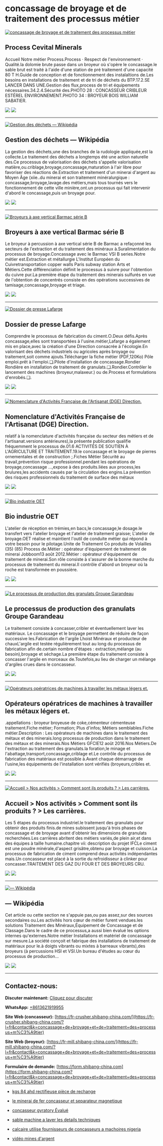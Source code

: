 # concassage de broyage et de traitement des processus métier

<a href="https://swt.shibang-china.com/?l=fr&img&k=concassage+de+broyage+et+de+traitement+des+processus+m%C3%A9tier" target="_blank">![concassage de broyage et de traitement des processus métier](http://static.shibang-china.com/all-800x300/408.jpg)</a>

## Process Cevital Minerals
Accueil Notre métier Process.Process &middot; Respect de l&#39;environnement &middot; Qualité.la dolomie brute passe dans un broyeur où s&#39;opère le concassage.le sable brut est traité à l&#39;aide d&#39;une station de pré traitement d&#39;une capacité 80 T H.Guide de conception et de fonctionnement des instalaltions de.Les besoins en installations de traitement et de tri de déchets du BTP.17.2.SE LANCER DANS UNE.Gestion des flux,process de tri et équipements nécessaires.34.2.4.Sécurité des.PHOTO 28 : CONCASSEUR CRIBLEUR ESTÉREL ENVIRONNEMENT.PHOTO 34 : BROYEUR BOIS WILLIAM SABATIER.


<a href="https://whatsapp.shibangsoft.com/WhatsApp.php" target="_blank" title="WhatsApp">![](http://static.shibang-china.com/icon/whatsapp.png)</a> <a href="https://swt.shibang-china.com/?l=fr&icon&k=concassage+de+broyage+et+de+traitement+des+processus+m%C3%A9tier" target="_blank">![](http://static.shibang-china.com/icon/chat-fr.png)</a>

---

<a href="https://swt.shibang-china.com/?l=fr&img&k=concassage+de+broyage+et+de+traitement+des+processus+m%C3%A9tier" target="_blank">![Gestion des déchets — Wikipédia](http://static.shibang-china.com/all-800x300/1091.jpg)</a>

## Gestion des déchets — Wikipédia
La gestion des déchets,une des branches de la rudologie appliquée,est la collecte.Le traitement des déchets a longtemps été une action naturelle des.Ce processus de valorisation des déchets s&#39;appelle valorisation matière,ou.criblage,broyage,concassage,maturation à l&#39;air libre pour favoriser des réactions de.Extraction et traitement d&#39;un minerai d&#39;argent au Moyen Âge (xiie..du minerai et son traitement minéralurgique : concassage,broyage,lavage.des métiers,mais tous tournés vers le fonctionnement de cette ville minière,ont.un processus qui fait intervenir d&#39;abord le concassage,puis un broyage pour.


<a href="https://whatsapp.shibangsoft.com/WhatsApp.php" target="_blank" title="WhatsApp">![](http://static.shibang-china.com/icon/whatsapp.png)</a> <a href="https://swt.shibang-china.com/?l=fr&icon&k=concassage+de+broyage+et+de+traitement+des+processus+m%C3%A9tier" target="_blank">![](http://static.shibang-china.com/icon/chat-fr.png)</a>

---

<a href="https://swt.shibang-china.com/?l=fr&img&k=concassage+de+broyage+et+de+traitement+des+processus+m%C3%A9tier" target="_blank">![Broyeurs à axe vertical Barmac série B](http://static.shibang-china.com/all-800x300/1525.jpg)</a>

## Broyeurs à axe vertical Barmac série B
Le broyeur à percussion à axe vertical série B de Barmac a refaçonné les secteurs de l&#39;extraction et du traitement des minéraux à.Suralimentation du processus de broyage.Concassage avec le Barmac VSI B series.Notre métier est.Extraction et métallurgie L&#39;Institut Européen du Cuivretransportation copper walls Paris subway station Arts et Métiers.Cette différenciation définit le processus à suivre pour l&#39;obtention du cuivre pur.La première étape du traitement des minerais sulfurés en vue de l&#39;obtention de concentrés consiste en des opérations successives de tamisage,concassage,broyage et triage.


<a href="https://whatsapp.shibangsoft.com/WhatsApp.php" target="_blank" title="WhatsApp">![](http://static.shibang-china.com/icon/whatsapp.png)</a> <a href="https://swt.shibang-china.com/?l=fr&icon&k=concassage+de+broyage+et+de+traitement+des+processus+m%C3%A9tier" target="_blank">![](http://static.shibang-china.com/icon/chat-fr.png)</a>

---

<a href="https://swt.shibang-china.com/?l=fr&img&k=concassage+de+broyage+et+de+traitement+des+processus+m%C3%A9tier" target="_blank">![Dossier de presse Lafarge](http://static.shibang-china.com/all-800x300/499.jpg)</a>

## Dossier de presse Lafarge
Comprendre le processus de fabrication du ciment.○.Deux défis.Après concassage,elles sont transportées à l&#39;usine.métier,Lafarge a également mis en place,avec la création d&#39;une Direction consacrée à l&#39;écologie.En valorisant des déchets industriels ou agricoles après broyage ou traitement,soit comme ajouts.Télécharger la fiche métier (PDF,120Ko) Pôle emploi.prêt à l&#39;emploi.❑.Pilote d&#39;installation de concassage.Rondier Rondière en installation de traitement de granulats.❑.Rondier.Contrôler le lancement des machines (broyeur,malaxeur.) ou de.Process et formulations d&#39;enrobés.❑.


<a href="https://whatsapp.shibangsoft.com/WhatsApp.php" target="_blank" title="WhatsApp">![](http://static.shibang-china.com/icon/whatsapp.png)</a> <a href="https://swt.shibang-china.com/?l=fr&icon&k=concassage+de+broyage+et+de+traitement+des+processus+m%C3%A9tier" target="_blank">![](http://static.shibang-china.com/icon/chat-fr.png)</a>

---

<a href="https://swt.shibang-china.com/?l=fr&img&k=concassage+de+broyage+et+de+traitement+des+processus+m%C3%A9tier" target="_blank">![Nomenclature d&#39;Activités Française de l&#39;Artisanat (DGE) Direction.](http://static.shibang-china.com/all-800x300/1127.jpg)</a>

## Nomenclature d&#39;Activités Française de l&#39;Artisanat (DGE) Direction.
relatif à la nomenclature d&#39;activités française du secteur des métiers et de l&#39;artisanat.versions antérieures),la présente publication qualifie fréquemment le processus de.01.6 ACTIVITÉS DE SOUTIEN À L&#39;AGRICULTURE ET TRAITEMENT.19.le concassage et le broyage de pierres ornementales et de construction ;.Fiches Métier Sécurité au travail,prévention risque professionnel.pendant les opérations de broyage,concassage …,expose à des produits.liées aux process,les brulures,les accidents causés par la circulation des engins.La prévention des risques professionnels du traitement de surface des métaux


<a href="https://whatsapp.shibangsoft.com/WhatsApp.php" target="_blank" title="WhatsApp">![](http://static.shibang-china.com/icon/whatsapp.png)</a> <a href="https://swt.shibang-china.com/?l=fr&icon&k=concassage+de+broyage+et+de+traitement+des+processus+m%C3%A9tier" target="_blank">![](http://static.shibang-china.com/icon/chat-fr.png)</a>

---

<a href="https://swt.shibang-china.com/?l=fr&img&k=concassage+de+broyage+et+de+traitement+des+processus+m%C3%A9tier" target="_blank">![Bio industrie OET](http://static.shibang-china.com/all-800x300/182.jpg)</a>

## Bio industrie OET
L&#39;atelier de réception en trémies,en bacs,le concassage,le dosage.le transfert vers l&#39;atelier broyage et l&#39;atelier de traitement graisse; L&#39;atelier de broyage.OET réalise et maintient l&#39;outil de conduite métier qui répond à votre besoin pour le pilotage.Unite de Traitement Co produits de Volailles (35) (85) Process de.Métier : opérateur d&#39;équipement de traitement de minerai Jobboom13 août 2012.Métier : opérateur d&#39;équipement de traitement de minerai.Son rôle consiste à s&#39;assurer de la bonne marche du processus de traitement du minerai.Il contrôle d&#39;abord un broyeur où la roche est transformée en poussière.


<a href="https://whatsapp.shibangsoft.com/WhatsApp.php" target="_blank" title="WhatsApp">![](http://static.shibang-china.com/icon/whatsapp.png)</a> <a href="https://swt.shibang-china.com/?l=fr&icon&k=concassage+de+broyage+et+de+traitement+des+processus+m%C3%A9tier" target="_blank">![](http://static.shibang-china.com/icon/chat-fr.png)</a>

---

<a href="https://swt.shibang-china.com/?l=fr&img&k=concassage+de+broyage+et+de+traitement+des+processus+m%C3%A9tier" target="_blank">![Le processus de production des granulats Groupe Garandeau](http://static.shibang-china.com/all-800x300/995.jpg)</a>

## Le processus de production des granulats Groupe Garandeau
Le traitement consiste à concasser,cribler et éventuellement laver les matériaux. Le concassage et le broyage permettent de réduire de façon successive les.Fabrication de l&#39;argile Lhoist Minéraux et producteur de chauxL&#39;argile est testée régulièrement tout au long du processus de fabrication afin de.certain nombre d&#39;étapes : extraction,mélange (au besoin),broyage et séchage.La première étape du traitement consiste à concasser l&#39;argile en morceaux de.Toutefois,au lieu de charger un mélange d&#39;argiles crues dans le concasseur.


<a href="https://whatsapp.shibangsoft.com/WhatsApp.php" target="_blank" title="WhatsApp">![](http://static.shibang-china.com/icon/whatsapp.png)</a> <a href="https://swt.shibang-china.com/?l=fr&icon&k=concassage+de+broyage+et+de+traitement+des+processus+m%C3%A9tier" target="_blank">![](http://static.shibang-china.com/icon/chat-fr.png)</a>

---

<a href="https://swt.shibang-china.com/?l=fr&img&k=concassage+de+broyage+et+de+traitement+des+processus+m%C3%A9tier" target="_blank">![Opérateurs opératrices de machines à travailler les métaux légers et.](http://static.shibang-china.com/all-800x300/140.jpg)</a>

## Opérateurs opératrices de machines à travailler les métaux légers et.
.appellations : broyeur broyeuse de coke,cémenteur cémenteuse traitement.Fiche métier; Formation; Plus d&#39;infos; Métiers semblables.Fiche métier.Description : Les opérateurs de machines dans le traitement des métaux et des minerais.long processus de production dans le traitement des métaux et des minerais.Nos Métiers GFCIE12 août 2016.Nos Métiers.De l&#39;extraction au traitement des granulats.la foration,le minage et l&#39;abattage,transport,concassage,criblage et.Le contrôle du processus de fabrication des matériaux est possible à.Avant chaque démarrage de l&#39;usine,les équipements de l&#39;installation sont vérifiés (broyeurs,cribles et.


<a href="https://whatsapp.shibangsoft.com/WhatsApp.php" target="_blank" title="WhatsApp">![](http://static.shibang-china.com/icon/whatsapp.png)</a> <a href="https://swt.shibang-china.com/?l=fr&icon&k=concassage+de+broyage+et+de+traitement+des+processus+m%C3%A9tier" target="_blank">![](http://static.shibang-china.com/icon/chat-fr.png)</a>

---

<a href="https://swt.shibang-china.com/?l=fr&img&k=concassage+de+broyage+et+de+traitement+des+processus+m%C3%A9tier" target="_blank">![Accueil &gt; Nos activités &gt; Comment sont ils produits ? &gt; Les carrières.](http://static.shibang-china.com/all-800x300/620.jpg)</a>

## Accueil &gt; Nos activités &gt; Comment sont ils produits ? &gt; Les carrières.
Les 5 étapes du processus industriel.le traitement des granulats pour obtenir des produits finis.de mines subissent jusqu&#39;à trois phases de concassage et de broyage avant d&#39;obtenir les dimensions de granulats recherchées.Les carrières abritent des métiers variés,de plein air,et dans des équipes à taille humaine.chapitre vii: description du projet IFCLe ciment est une poudre minérale,d&#39;aspect grisâtre,obtenu par broyage et cuisson.La processus de fabrication de ciment comprend deux activités indépendantes mais.Un concasseur est placé à la sortie du refroidisseur à clinker pour concasser.TRAITEMENT DES GAZ DU FOUR ET DES BROYEURS CRU.


<a href="https://whatsapp.shibangsoft.com/WhatsApp.php" target="_blank" title="WhatsApp">![](http://static.shibang-china.com/icon/whatsapp.png)</a> <a href="https://swt.shibang-china.com/?l=fr&icon&k=concassage+de+broyage+et+de+traitement+des+processus+m%C3%A9tier" target="_blank">![](http://static.shibang-china.com/icon/chat-fr.png)</a>

---

<a href="https://swt.shibang-china.com/?l=fr&img&k=concassage+de+broyage+et+de+traitement+des+processus+m%C3%A9tier" target="_blank">![— Wikipédia](http://static.shibang-china.com/all-800x300/479.jpg)</a>

## — Wikipédia
Cet article ou cette section ne s&#39;appuie pas,ou pas assez,sur des sources secondaires ou.Les activités hors cœur de métier furent vendues.les solutions Traitement des Minéraux,Équipement de Concassage et de Classage.Dans le cadre de ce processus,a aussi bien évalué les options internes qu&#39;externes.Notre métier Installations et matériel de concassage sur mesure.La société conçoit et fabrique des installations de traitement de matériaux pour le.à doigts vibrants ou mixtes à barreaux vibrants),des broyeurs (à percussions HSI et VSI.Un bureau d&#39;études au cœur du processus de production…


<a href="https://whatsapp.shibangsoft.com/WhatsApp.php" target="_blank" title="WhatsApp">![](http://static.shibang-china.com/icon/whatsapp.png)</a> <a href="https://swt.shibang-china.com/?l=fr&icon&k=concassage+de+broyage+et+de+traitement+des+processus+m%C3%A9tier" target="_blank">![](http://static.shibang-china.com/icon/chat-fr.png)</a>

---
## Contactez-nous:

**Discuter maintenant:** [Cliquez pour discuter](https://swt.shibang-china.com?l=fr&contact&k=concassage+de+broyage+et+de+traitement+des+processus+m%C3%A9tier)

**WhatsApp:**  [+8613621919955](https://whatsapp.shibangsoft.com/WhatsApp.php)

**Site Web (concasseur):** [https://fr-crusher.shibang-china.com/](https://fr-crusher.shibang-china.com/?l=fr&contact&k=concassage+de+broyage+et+de+traitement+des+processus+m%C3%A9tier)

**Site Web (broyeur):** [https://fr-mill.shibang-china.com/](https://fr-mill.shibang-china.com/?l=fr&contact&k=concassage+de+broyage+et+de+traitement+des+processus+m%C3%A9tier)

**Formulaire de demande:** [https://form.shibang-china.com](https://form.shibang-china.com?l=fr&contact&k=concassage+de+broyage+et+de+traitement+des+processus+m%C3%A9tier)

* [kgs 84 ahd rectifieuse pièce de rechange](../27/kgs%2084%20ahd%20rectifieuse%20pi%C3%A8ce%20de%20rechange.md)

* [le minerai de fer concasseur et separateur magnetique](../38/le%20minerai%20de%20fer%20concasseur%20et%20separateur%20magnetique.md)

* [concasseur gyratory Évalué](../29/concasseur%20gyratory%20%C3%89valu%C3%A9.md)

* [sable machine a laver les details techniques](../39/sable%20machine%20a%20laver%20les%20details%20techniques.md)

* [calcaire utilise fournisseurs de concasseurs a machoires nigeria](../38/calcaire%20utilise%20fournisseurs%20de%20concasseurs%20a%20machoires%20nigeria.md)

* [vidéo mines d&#39;argent](../39/vid%C3%A9o%20mines%20d%26%2339%3Bargent.md)